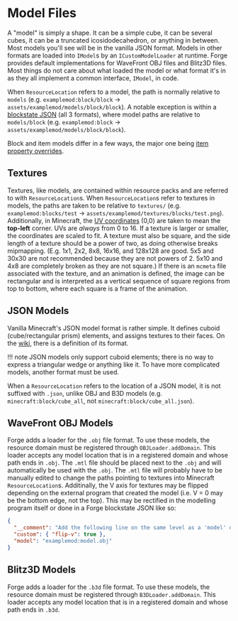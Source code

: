 Model Files
===========

A "model" is simply a shape. It can be a simple cube, it can be several cubes, it can be a truncated icosidodecahedron, or anything in between. Most models you'll see will be in the vanilla JSON format. Models in other formats are loaded into `IModel`s by an `ICustomModelLoader` at runtime. Forge provides default implementations for WaveFront OBJ files and Blitz3D files. Most things do not care about what loaded the model or what format it's in as they all implement a common interface, `IModel`, in code.

When `ResourceLocation` refers to a model, the path is normally relative to `models` (e.g. `examplemod:block/block` → `assets/examplemod/models/block/block`). A notable exception is within a [blockstate JSON][] (all 3 formats), where model paths are relative to `models/block` (e.g. `examplemod:block` → `assets/examplemod/models/block/block`).

Block and item models differ in a few ways, the major one being [item property overrides][overrides].

Textures
--------

Textures, like models, are contained within resource packs and are referred to with `ResourceLocation`s. When `ResourceLocation`s refer to textures in models, the paths are taken to be relative to `textures/` (e.g. `examplemod:blocks/test` → `assets/examplemod/textures/blocks/test.png`). Additionally, in Minecraft, the [UV coordinates][UV] (0,0) are taken to mean the **top-left** corner. UVs are *always* from 0 to 16. If a texture is larger or smaller, the coordinates are scaled to fit. A texture must also be square, and the side length of a texture should be a power of two, as doing otherwise breaks mipmapping. (E.g. 1x1, 2x2, 8x8, 16x16, and 128x128 are good. 5x5 and 30x30 are not recommended because they are not powers of 2. 5x10 and 4x8 are completely broken as they are not square.) If there is an `mcmeta` file associated with the texture, and an animation is defined, the image can be rectangular and is interpreted as a vertical sequence of square regions from top to bottom, where each square is a frame of the animation.

JSON Models
-----------

Vanilla Minecraft's JSON model format is rather simple. It defines cuboid (cube/rectangular prism) elements, and assigns textures to their faces. On the [wiki][JSON model format], there is a definition of its format.

!!! note
    JSON models only support cuboid elements; there is no way to express a triangular wedge or anything like it. To have more complicated models, another format must be used.

When a `ResourceLocation` refers to the location of a JSON model, it is not suffixed with `.json`, unlike OBJ and B3D models (e.g. `minecraft:block/cube_all`, not `minecraft:block/cube_all.json`).

WaveFront OBJ Models
--------------------

Forge adds a loader for the `.obj` file format. To use these models, the resource domain must be registered through `OBJLoader.addDomain`. This loader accepts any model location that is in a registered domain and whose path ends in `.obj`. The `.mtl` file should be placed next to the `.obj` and will automatically be used with the `.obj`. The `.mtl` file will probably have to be manually edited to change the paths pointing to textures into Minecraft `ResourceLocation`s. Additinally, the V axis for textures may be flipped depending on the external program that created the model (i.e. V = 0 may be the bottom edge, not the top). This may be rectified in the modelling program itself or done in a Forge blockstate JSON like so:

```json
{
  "__comment": "Add the following line on the same level as a 'model' declaration.",
  "custom": { "flip-v": true },
  "model": "examplemod:model.obj"
}
```

Blitz3D Models
--------------

Forge adds a loader for the `.b3d` file format. To use these models, the resource domain must be registered through `B3DLoader.addDomain`. This loader accepts any model location that is in a registered domain and whose path ends in `.b3d`.

[JSON model format]: https://minecraft.gamepedia.com/Model#Block_models
[overrides]: overrides.md
[blockstate JSON]: blockstates/introduction.md
[UV]: https://en.wikipedia.org/wiki/UV_mapping
